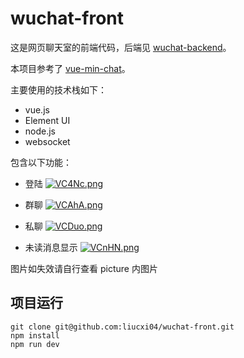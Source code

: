 # wuchat-front

这是网页聊天室的前端代码，后端见 [wuchat-backend](https://github.com/liucxi04/wuchat-backend)。

本项目参考了 [vue-min-chat](https://github.com/WeiLin-Liao/vue-min-chat)。

主要使用的技术栈如下：
 - vue.js
 - Element UI 
 - node.js
 - websocket
 
 包含以下功能：
  - 登陆
   [![VC4Nc.png](https://i.328888.xyz/img/2022/12/04/VC4Nc.png)](https://imgloc.com/i/VC4Nc)
  
  - 群聊
   [![VCAhA.png](https://i.328888.xyz/img/2022/12/04/VCAhA.png)](https://imgloc.com/i/VCAhA)

  - 私聊
  [![VCDuo.png](https://i.328888.xyz/img/2022/12/04/VCDuo.png)](https://imgloc.com/i/VCDuo)
  
  - 未读消息显示
  [![VCnHN.png](https://i.328888.xyz/img/2022/12/04/VCnHN.png)](https://imgloc.com/i/VCnHN)
  
 图片如失效请自行查看 picture 内图片
 
 ##  项目运行
 ```shell
 git clone git@github.com:liucxi04/wuchat-front.git
 npm install
 npm run dev
 ```
